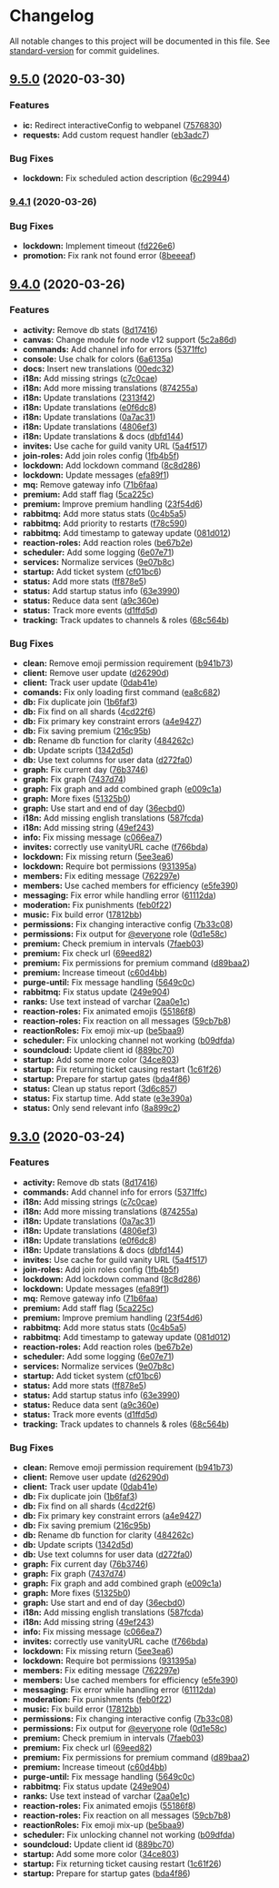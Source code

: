 # Changelog

All notable changes to this project will be documented in this file. See [standard-version](https://github.com/conventional-changelog/standard-version) for commit guidelines.

## [9.5.0](https://github.com/SideProjectGuys/invite-manager-bot/compare/v9.4.1...v9.5.0) (2020-03-30)

### Features

- **ic:** Redirect interactiveConfig to webpanel ([7576830](https://github.com/SideProjectGuys/invite-manager-bot/commit/7576830f1c91f8f8b5411df21691fc4b97ad7ba0))
- **requests:** Add custom request handler ([eb3adc7](https://github.com/SideProjectGuys/invite-manager-bot/commit/eb3adc7aeeb27b00beae6813a0ddd3a8161a1d8a))

### Bug Fixes

- **lockdown:** Fix scheduled action description ([6c29944](https://github.com/SideProjectGuys/invite-manager-bot/commit/6c29944681f0b69c9ace46b51e1eda8bd6310e2f))

### [9.4.1](https://github.com/SideProjectGuys/invite-manager-bot/compare/v9.4.0...v9.4.1) (2020-03-26)

### Bug Fixes

- **lockdown:** Implement timeout ([fd226e6](https://github.com/SideProjectGuys/invite-manager-bot/commit/fd226e6edc9ad7676240e3d2966dda13f05f6285))
- **promotion:** Fix rank not found error ([8beeeaf](https://github.com/SideProjectGuys/invite-manager-bot/commit/8beeeaf0b16871fe8ccb9f2a8dac792eb98c19a3))

## [9.4.0](https://github.com/SideProjectGuys/invite-manager-bot/compare/v9.3.0...v9.4.0) (2020-03-26)

### Features

- **activity:** Remove db stats ([8d17416](https://github.com/SideProjectGuys/invite-manager-bot/commit/8d174164326571f510e93fea09c1146c4c8e1938))
- **canvas:** Change module for node v12 support ([5c2a86d](https://github.com/SideProjectGuys/invite-manager-bot/commit/5c2a86dfe28f15cc630a438750df35a858eea4fe))
- **commands:** Add channel info for errors ([5371ffc](https://github.com/SideProjectGuys/invite-manager-bot/commit/5371ffcb71a21e20d6cb8095310bdff9172be3d4))
- **console:** Use chalk for colors ([6a6135a](https://github.com/SideProjectGuys/invite-manager-bot/commit/6a6135ae634ef8e5a0586c338cc08ceb8f5a7d1f))
- **docs:** Insert new translations ([00edc32](https://github.com/SideProjectGuys/invite-manager-bot/commit/00edc32755286a0d34b1473a411c330a1d62da1c))
- **i18n:** Add missing strings ([c7c0cae](https://github.com/SideProjectGuys/invite-manager-bot/commit/c7c0cae5edf44e458b6f7dc599450dad196f9d6e))
- **i18n:** Add more missing translations ([874255a](https://github.com/SideProjectGuys/invite-manager-bot/commit/874255a78546f3be5c53c9739aa8210e0bfcceb8))
- **i18n:** Update translations ([2313f42](https://github.com/SideProjectGuys/invite-manager-bot/commit/2313f42b931463eb18d96ed1c9982c5b1f82dd3e))
- **i18n:** Update translations ([e0f6dc8](https://github.com/SideProjectGuys/invite-manager-bot/commit/e0f6dc89a2e77e7393ea0479d431027147ff3262))
- **i18n:** Update translations ([0a7ac31](https://github.com/SideProjectGuys/invite-manager-bot/commit/0a7ac3150ae291f7da9602d8afeaa2791e5f2455))
- **i18n:** Update translations ([4806ef3](https://github.com/SideProjectGuys/invite-manager-bot/commit/4806ef3e2d99877dcb9df4bf77716bdfc2edf86d))
- **i18n:** Update translations & docs ([dbfd144](https://github.com/SideProjectGuys/invite-manager-bot/commit/dbfd1447dbb20792595f076e2cf55f94e71d52ce))
- **invites:** Use cache for guild vanity URL ([5a4f517](https://github.com/SideProjectGuys/invite-manager-bot/commit/5a4f51704961e3b3d2848324c2dcd83d104153ac))
- **join-roles:** Add join roles config ([1fb4b5f](https://github.com/SideProjectGuys/invite-manager-bot/commit/1fb4b5f2ef1023d4d0dddee39f0cc028de9050f7))
- **lockdown:** Add lockdown command ([8c8d286](https://github.com/SideProjectGuys/invite-manager-bot/commit/8c8d286ac3bfb3a01f7f5be5da1a051b486e3805))
- **lockdown:** Update messages ([efa89f1](https://github.com/SideProjectGuys/invite-manager-bot/commit/efa89f1dedbd538f80fbb05c346ffb26e31246bc))
- **mq:** Remove gateway info ([71b6faa](https://github.com/SideProjectGuys/invite-manager-bot/commit/71b6faa128f8aa8cf1ee0e8333cfcb3db656001b))
- **premium:** Add staff flag ([5ca225c](https://github.com/SideProjectGuys/invite-manager-bot/commit/5ca225cd1594509cb9438e20aeea34cc8879afec))
- **premium:** Improve premium handling ([23f54d6](https://github.com/SideProjectGuys/invite-manager-bot/commit/23f54d604dbb4fe036955d145970acd37cc234b7))
- **rabbitmq:** Add more status stats ([0c4b5a5](https://github.com/SideProjectGuys/invite-manager-bot/commit/0c4b5a571f2c0959e8ef9fae44cb6a03eacb89dd))
- **rabbitmq:** Add priority to restarts ([f78c590](https://github.com/SideProjectGuys/invite-manager-bot/commit/f78c590f76444d59872c1978f8e1386316b92007))
- **rabbitmq:** Add timestamp to gateway update ([081d012](https://github.com/SideProjectGuys/invite-manager-bot/commit/081d012d2c9e3f0d1124fb5e063e40138042eafe))
- **reaction-roles:** Add reaction roles ([be67b2e](https://github.com/SideProjectGuys/invite-manager-bot/commit/be67b2e8b76ec9fbe6b1f119f5489817a4843840))
- **scheduler:** Add some logging ([6e07e71](https://github.com/SideProjectGuys/invite-manager-bot/commit/6e07e716b63e20b49a3d2940fbdf54d2266eebe2))
- **services:** Normalize services ([9e07b8c](https://github.com/SideProjectGuys/invite-manager-bot/commit/9e07b8c2b8d95968103e7441c5434b3e2d058577))
- **startup:** Add ticket system ([cf01bc6](https://github.com/SideProjectGuys/invite-manager-bot/commit/cf01bc6cbfb77e6b42fcffe74ca8eed7c65fe1e2))
- **status:** Add more stats ([ff878e5](https://github.com/SideProjectGuys/invite-manager-bot/commit/ff878e5593d30e63f435c7ff15d27d0f59626fc3))
- **status:** Add startup status info ([63e3990](https://github.com/SideProjectGuys/invite-manager-bot/commit/63e39900e92fd4a5572d74310e29a56d9fe981b8))
- **status:** Reduce data sent ([a9c360e](https://github.com/SideProjectGuys/invite-manager-bot/commit/a9c360e7b7c1975563780fd5bdb9b5a27c8ecbcb))
- **status:** Track more events ([d1ffd5d](https://github.com/SideProjectGuys/invite-manager-bot/commit/d1ffd5dcc8aa42c80f48df34bc6382173d5fd65b))
- **tracking:** Track updates to channels & roles ([68c564b](https://github.com/SideProjectGuys/invite-manager-bot/commit/68c564b3502de0462f9824eaa8e041f355f0c96d))

### Bug Fixes

- **clean:** Remove emoji permission requirement ([b941b73](https://github.com/SideProjectGuys/invite-manager-bot/commit/b941b738b097075fd9e8666d2621732c7b965d65))
- **client:** Remove user update ([d26290d](https://github.com/SideProjectGuys/invite-manager-bot/commit/d26290d4688c0c42e9d9e8fff44d6fd3657e496b))
- **client:** Track user update ([0dab41e](https://github.com/SideProjectGuys/invite-manager-bot/commit/0dab41eb26c1bd871f98472e6e35b2659e8c8093))
- **comands:** Fix only loading first command ([ea8c682](https://github.com/SideProjectGuys/invite-manager-bot/commit/ea8c682951c0adbc8fccedd14e62fd293ff0d676))
- **db:** Fix duplicate join ([1b6faf3](https://github.com/SideProjectGuys/invite-manager-bot/commit/1b6faf37e66aa9e38c9f1d668b99089e148201fa))
- **db:** Fix find on all shards ([4cd22f6](https://github.com/SideProjectGuys/invite-manager-bot/commit/4cd22f65516e86b87dd4fe363ce68ff97d24afa3))
- **db:** Fix primary key constraint errors ([a4e9427](https://github.com/SideProjectGuys/invite-manager-bot/commit/a4e9427619047e395e4721e15799f8c98b3bf6cc))
- **db:** Fix saving premium ([216c95b](https://github.com/SideProjectGuys/invite-manager-bot/commit/216c95b0086918c2102764517bad7177534b35bc))
- **db:** Rename db function for clarity ([484262c](https://github.com/SideProjectGuys/invite-manager-bot/commit/484262cb1e844f1107b701fe7e63b9a9a5a1c6e4))
- **db:** Update scripts ([1342d5d](https://github.com/SideProjectGuys/invite-manager-bot/commit/1342d5d4b0224b385dcc1bbdfdbd701f6cdaa2bf))
- **db:** Use text columns for user data ([d272fa0](https://github.com/SideProjectGuys/invite-manager-bot/commit/d272fa0a936e7770d069846e8efa2f8f1dc8fc49))
- **graph:** Fix current day ([76b3746](https://github.com/SideProjectGuys/invite-manager-bot/commit/76b3746c1fba5867b1d541e6eafe267d663ca207))
- **graph:** Fix graph ([7437d74](https://github.com/SideProjectGuys/invite-manager-bot/commit/7437d7423f62de1ddb0dc0f6fdcbb8e4425f6c04))
- **graph:** Fix graph and add combined graph ([e009c1a](https://github.com/SideProjectGuys/invite-manager-bot/commit/e009c1a775d08cc7a088873518a8e69e2d9eab86))
- **graph:** More fixes ([51325b0](https://github.com/SideProjectGuys/invite-manager-bot/commit/51325b02ac8d8c23f38ca10b3c244e227a25e609))
- **graph:** Use start and end of day ([36ecbd0](https://github.com/SideProjectGuys/invite-manager-bot/commit/36ecbd07fc3a99453138002492349f7f93c36fe5))
- **i18n:** Add missing english translations ([587fcda](https://github.com/SideProjectGuys/invite-manager-bot/commit/587fcdabf12201d1d1a3057107cb84bdda1e63a0))
- **i18n:** Add missing string ([49ef243](https://github.com/SideProjectGuys/invite-manager-bot/commit/49ef2433f780ee9873a010ed27d8d7d5846189b9))
- **info:** Fix missing message ([c066ea7](https://github.com/SideProjectGuys/invite-manager-bot/commit/c066ea78369d2055f2e67f95f08a72b3c82c70a6))
- **invites:** correctly use vanityURL cache ([f766bda](https://github.com/SideProjectGuys/invite-manager-bot/commit/f766bda2713396d096be1c73fad37957329278ae))
- **lockdown:** Fix missing return ([5ee3ea6](https://github.com/SideProjectGuys/invite-manager-bot/commit/5ee3ea6618a6bc0350f168fbd31833cc0e1d1ef0))
- **lockdown:** Require bot permissions ([931395a](https://github.com/SideProjectGuys/invite-manager-bot/commit/931395a9ee4f3b9bf08d227d92d9939b3c2c4301))
- **members:** Fix editing message ([762297e](https://github.com/SideProjectGuys/invite-manager-bot/commit/762297ed940544f15b468ecf204556882b4e3e97))
- **members:** Use cached members for efficiency ([e5fe390](https://github.com/SideProjectGuys/invite-manager-bot/commit/e5fe390b1354cedd5b1a2c91815f2007bd04af1c))
- **messaging:** Fix error while handling error ([61112da](https://github.com/SideProjectGuys/invite-manager-bot/commit/61112dad4a4006cfa8daf4a8aeb89493d9fa29b7))
- **moderation:** Fix punishments ([feb0f22](https://github.com/SideProjectGuys/invite-manager-bot/commit/feb0f22f60a6cfe35d6cc7a4cd9fe7b0ed7271c7))
- **music:** Fix build error ([17812bb](https://github.com/SideProjectGuys/invite-manager-bot/commit/17812bb10bf7ae414a79252d292fffdd787aaad5))
- **permissions:** Fix changing interactive config ([7b33c08](https://github.com/SideProjectGuys/invite-manager-bot/commit/7b33c089337d2f65fc9e6791cd1524eb6fd3c33e))
- **permissions:** Fix output for [@everyone](https://github.com/everyone) role ([0d1e58c](https://github.com/SideProjectGuys/invite-manager-bot/commit/0d1e58cb81409ba8b4b578b2a2064b4a1f7b997f))
- **premium:** Check premium in intervals ([7faeb03](https://github.com/SideProjectGuys/invite-manager-bot/commit/7faeb0387b3a1e60c6e65d2d9ebcb8c2788f40f7))
- **premium:** Fix check url ([69eed82](https://github.com/SideProjectGuys/invite-manager-bot/commit/69eed828c8038e4898ba775eb2430c3666cf42ab))
- **premium:** Fix permissions for premium command ([d89baa2](https://github.com/SideProjectGuys/invite-manager-bot/commit/d89baa2e1f7fe305cc295f2727c739bb62e7e880))
- **premium:** Increase timeout ([c60d4bb](https://github.com/SideProjectGuys/invite-manager-bot/commit/c60d4bb38fbe8b355caf800b9c0853ae12f47f9d))
- **purge-until:** Fix message handling ([5649c0c](https://github.com/SideProjectGuys/invite-manager-bot/commit/5649c0cd405754fb506ea624c3ad330c9f1bfacb))
- **rabbitmq:** Fix status update ([249e904](https://github.com/SideProjectGuys/invite-manager-bot/commit/249e9044418a51362c9b47054079853d1b271450))
- **ranks:** Use text instead of varchar ([2aa0e1c](https://github.com/SideProjectGuys/invite-manager-bot/commit/2aa0e1c33638108d07fa92b02981198eb28c68b8))
- **reaction-roles:** Fix animated emojis ([55186f8](https://github.com/SideProjectGuys/invite-manager-bot/commit/55186f8ba4e1efcb520e433d16d96009b7c0844c))
- **reaction-roles:** Fix reaction on all messages ([59cb7b8](https://github.com/SideProjectGuys/invite-manager-bot/commit/59cb7b8e8920e08d1eccce010c86157d4e7c7d91))
- **reactionRoles:** Fix emoji mix-up ([be5baa9](https://github.com/SideProjectGuys/invite-manager-bot/commit/be5baa92454b426b2bc2600627853862a229885a))
- **scheduler:** Fix unlocking channel not working ([b09dfda](https://github.com/SideProjectGuys/invite-manager-bot/commit/b09dfdac5eb0c62a43fae2e486658338a586602a))
- **soundcloud:** Update client id ([889bc70](https://github.com/SideProjectGuys/invite-manager-bot/commit/889bc70f5b600e6c4e29c1b3d2874a133c414064))
- **startup:** Add some more color ([34ce803](https://github.com/SideProjectGuys/invite-manager-bot/commit/34ce8035c327c652ec564ba62ca44846865b44cb))
- **startup:** Fix returning ticket causing restart ([1c61f26](https://github.com/SideProjectGuys/invite-manager-bot/commit/1c61f2699b00f7afe111f4b7612aee0efeedd999))
- **startup:** Prepare for startup gates ([bda4f86](https://github.com/SideProjectGuys/invite-manager-bot/commit/bda4f862517272ef2eda47bfe31e4056eda3c7ba))
- **status:** Clean up status report ([3d6c857](https://github.com/SideProjectGuys/invite-manager-bot/commit/3d6c857bc4d40da47f5897f0c675de1c8ab3a4b9))
- **status:** Fix startup time. Add state ([e3e390a](https://github.com/SideProjectGuys/invite-manager-bot/commit/e3e390a6e339f51412ba12f6aa3f2cb7ffafac19))
- **status:** Only send relevant info ([8a899c2](https://github.com/SideProjectGuys/invite-manager-bot/commit/8a899c2f5a61a4a384570d09b15819848a857154))

## [9.3.0](https://github.com/SideProjectGuys/invite-manager-bot/compare/v9.2.8...v9.3.0) (2020-03-24)

### Features

- **activity:** Remove db stats ([8d17416](https://github.com/SideProjectGuys/invite-manager-bot/commit/8d174164326571f510e93fea09c1146c4c8e1938))
- **commands:** Add channel info for errors ([5371ffc](https://github.com/SideProjectGuys/invite-manager-bot/commit/5371ffcb71a21e20d6cb8095310bdff9172be3d4))
- **i18n:** Add missing strings ([c7c0cae](https://github.com/SideProjectGuys/invite-manager-bot/commit/c7c0cae5edf44e458b6f7dc599450dad196f9d6e))
- **i18n:** Add more missing translations ([874255a](https://github.com/SideProjectGuys/invite-manager-bot/commit/874255a78546f3be5c53c9739aa8210e0bfcceb8))
- **i18n:** Update translations ([0a7ac31](https://github.com/SideProjectGuys/invite-manager-bot/commit/0a7ac3150ae291f7da9602d8afeaa2791e5f2455))
- **i18n:** Update translations ([4806ef3](https://github.com/SideProjectGuys/invite-manager-bot/commit/4806ef3e2d99877dcb9df4bf77716bdfc2edf86d))
- **i18n:** Update translations ([e0f6dc8](https://github.com/SideProjectGuys/invite-manager-bot/commit/e0f6dc89a2e77e7393ea0479d431027147ff3262))
- **i18n:** Update translations & docs ([dbfd144](https://github.com/SideProjectGuys/invite-manager-bot/commit/dbfd1447dbb20792595f076e2cf55f94e71d52ce))
- **invites:** Use cache for guild vanity URL ([5a4f517](https://github.com/SideProjectGuys/invite-manager-bot/commit/5a4f51704961e3b3d2848324c2dcd83d104153ac))
- **join-roles:** Add join roles config ([1fb4b5f](https://github.com/SideProjectGuys/invite-manager-bot/commit/1fb4b5f2ef1023d4d0dddee39f0cc028de9050f7))
- **lockdown:** Add lockdown command ([8c8d286](https://github.com/SideProjectGuys/invite-manager-bot/commit/8c8d286ac3bfb3a01f7f5be5da1a051b486e3805))
- **lockdown:** Update messages ([efa89f1](https://github.com/SideProjectGuys/invite-manager-bot/commit/efa89f1dedbd538f80fbb05c346ffb26e31246bc))
- **mq:** Remove gateway info ([71b6faa](https://github.com/SideProjectGuys/invite-manager-bot/commit/71b6faa128f8aa8cf1ee0e8333cfcb3db656001b))
- **premium:** Add staff flag ([5ca225c](https://github.com/SideProjectGuys/invite-manager-bot/commit/5ca225cd1594509cb9438e20aeea34cc8879afec))
- **premium:** Improve premium handling ([23f54d6](https://github.com/SideProjectGuys/invite-manager-bot/commit/23f54d604dbb4fe036955d145970acd37cc234b7))
- **rabbitmq:** Add more status stats ([0c4b5a5](https://github.com/SideProjectGuys/invite-manager-bot/commit/0c4b5a571f2c0959e8ef9fae44cb6a03eacb89dd))
- **rabbitmq:** Add timestamp to gateway update ([081d012](https://github.com/SideProjectGuys/invite-manager-bot/commit/081d012d2c9e3f0d1124fb5e063e40138042eafe))
- **reaction-roles:** Add reaction roles ([be67b2e](https://github.com/SideProjectGuys/invite-manager-bot/commit/be67b2e8b76ec9fbe6b1f119f5489817a4843840))
- **scheduler:** Add some logging ([6e07e71](https://github.com/SideProjectGuys/invite-manager-bot/commit/6e07e716b63e20b49a3d2940fbdf54d2266eebe2))
- **services:** Normalize services ([9e07b8c](https://github.com/SideProjectGuys/invite-manager-bot/commit/9e07b8c2b8d95968103e7441c5434b3e2d058577))
- **startup:** Add ticket system ([cf01bc6](https://github.com/SideProjectGuys/invite-manager-bot/commit/cf01bc6cbfb77e6b42fcffe74ca8eed7c65fe1e2))
- **status:** Add more stats ([ff878e5](https://github.com/SideProjectGuys/invite-manager-bot/commit/ff878e5593d30e63f435c7ff15d27d0f59626fc3))
- **status:** Add startup status info ([63e3990](https://github.com/SideProjectGuys/invite-manager-bot/commit/63e39900e92fd4a5572d74310e29a56d9fe981b8))
- **status:** Reduce data sent ([a9c360e](https://github.com/SideProjectGuys/invite-manager-bot/commit/a9c360e7b7c1975563780fd5bdb9b5a27c8ecbcb))
- **status:** Track more events ([d1ffd5d](https://github.com/SideProjectGuys/invite-manager-bot/commit/d1ffd5dcc8aa42c80f48df34bc6382173d5fd65b))
- **tracking:** Track updates to channels & roles ([68c564b](https://github.com/SideProjectGuys/invite-manager-bot/commit/68c564b3502de0462f9824eaa8e041f355f0c96d))

### Bug Fixes

- **clean:** Remove emoji permission requirement ([b941b73](https://github.com/SideProjectGuys/invite-manager-bot/commit/b941b738b097075fd9e8666d2621732c7b965d65))
- **client:** Remove user update ([d26290d](https://github.com/SideProjectGuys/invite-manager-bot/commit/d26290d4688c0c42e9d9e8fff44d6fd3657e496b))
- **client:** Track user update ([0dab41e](https://github.com/SideProjectGuys/invite-manager-bot/commit/0dab41eb26c1bd871f98472e6e35b2659e8c8093))
- **db:** Fix duplicate join ([1b6faf3](https://github.com/SideProjectGuys/invite-manager-bot/commit/1b6faf37e66aa9e38c9f1d668b99089e148201fa))
- **db:** Fix find on all shards ([4cd22f6](https://github.com/SideProjectGuys/invite-manager-bot/commit/4cd22f65516e86b87dd4fe363ce68ff97d24afa3))
- **db:** Fix primary key constraint errors ([a4e9427](https://github.com/SideProjectGuys/invite-manager-bot/commit/a4e9427619047e395e4721e15799f8c98b3bf6cc))
- **db:** Fix saving premium ([216c95b](https://github.com/SideProjectGuys/invite-manager-bot/commit/216c95b0086918c2102764517bad7177534b35bc))
- **db:** Rename db function for clarity ([484262c](https://github.com/SideProjectGuys/invite-manager-bot/commit/484262cb1e844f1107b701fe7e63b9a9a5a1c6e4))
- **db:** Update scripts ([1342d5d](https://github.com/SideProjectGuys/invite-manager-bot/commit/1342d5d4b0224b385dcc1bbdfdbd701f6cdaa2bf))
- **db:** Use text columns for user data ([d272fa0](https://github.com/SideProjectGuys/invite-manager-bot/commit/d272fa0a936e7770d069846e8efa2f8f1dc8fc49))
- **graph:** Fix current day ([76b3746](https://github.com/SideProjectGuys/invite-manager-bot/commit/76b3746c1fba5867b1d541e6eafe267d663ca207))
- **graph:** Fix graph ([7437d74](https://github.com/SideProjectGuys/invite-manager-bot/commit/7437d7423f62de1ddb0dc0f6fdcbb8e4425f6c04))
- **graph:** Fix graph and add combined graph ([e009c1a](https://github.com/SideProjectGuys/invite-manager-bot/commit/e009c1a775d08cc7a088873518a8e69e2d9eab86))
- **graph:** More fixes ([51325b0](https://github.com/SideProjectGuys/invite-manager-bot/commit/51325b02ac8d8c23f38ca10b3c244e227a25e609))
- **graph:** Use start and end of day ([36ecbd0](https://github.com/SideProjectGuys/invite-manager-bot/commit/36ecbd07fc3a99453138002492349f7f93c36fe5))
- **i18n:** Add missing english translations ([587fcda](https://github.com/SideProjectGuys/invite-manager-bot/commit/587fcdabf12201d1d1a3057107cb84bdda1e63a0))
- **i18n:** Add missing string ([49ef243](https://github.com/SideProjectGuys/invite-manager-bot/commit/49ef2433f780ee9873a010ed27d8d7d5846189b9))
- **info:** Fix missing message ([c066ea7](https://github.com/SideProjectGuys/invite-manager-bot/commit/c066ea78369d2055f2e67f95f08a72b3c82c70a6))
- **invites:** correctly use vanityURL cache ([f766bda](https://github.com/SideProjectGuys/invite-manager-bot/commit/f766bda2713396d096be1c73fad37957329278ae))
- **lockdown:** Fix missing return ([5ee3ea6](https://github.com/SideProjectGuys/invite-manager-bot/commit/5ee3ea6618a6bc0350f168fbd31833cc0e1d1ef0))
- **lockdown:** Require bot permissions ([931395a](https://github.com/SideProjectGuys/invite-manager-bot/commit/931395a9ee4f3b9bf08d227d92d9939b3c2c4301))
- **members:** Fix editing message ([762297e](https://github.com/SideProjectGuys/invite-manager-bot/commit/762297ed940544f15b468ecf204556882b4e3e97))
- **members:** Use cached members for efficiency ([e5fe390](https://github.com/SideProjectGuys/invite-manager-bot/commit/e5fe390b1354cedd5b1a2c91815f2007bd04af1c))
- **messaging:** Fix error while handling error ([61112da](https://github.com/SideProjectGuys/invite-manager-bot/commit/61112dad4a4006cfa8daf4a8aeb89493d9fa29b7))
- **moderation:** Fix punishments ([feb0f22](https://github.com/SideProjectGuys/invite-manager-bot/commit/feb0f22f60a6cfe35d6cc7a4cd9fe7b0ed7271c7))
- **music:** Fix build error ([17812bb](https://github.com/SideProjectGuys/invite-manager-bot/commit/17812bb10bf7ae414a79252d292fffdd787aaad5))
- **permissions:** Fix changing interactive config ([7b33c08](https://github.com/SideProjectGuys/invite-manager-bot/commit/7b33c089337d2f65fc9e6791cd1524eb6fd3c33e))
- **permissions:** Fix output for [@everyone](https://github.com/everyone) role ([0d1e58c](https://github.com/SideProjectGuys/invite-manager-bot/commit/0d1e58cb81409ba8b4b578b2a2064b4a1f7b997f))
- **premium:** Check premium in intervals ([7faeb03](https://github.com/SideProjectGuys/invite-manager-bot/commit/7faeb0387b3a1e60c6e65d2d9ebcb8c2788f40f7))
- **premium:** Fix check url ([69eed82](https://github.com/SideProjectGuys/invite-manager-bot/commit/69eed828c8038e4898ba775eb2430c3666cf42ab))
- **premium:** Fix permissions for premium command ([d89baa2](https://github.com/SideProjectGuys/invite-manager-bot/commit/d89baa2e1f7fe305cc295f2727c739bb62e7e880))
- **premium:** Increase timeout ([c60d4bb](https://github.com/SideProjectGuys/invite-manager-bot/commit/c60d4bb38fbe8b355caf800b9c0853ae12f47f9d))
- **purge-until:** Fix message handling ([5649c0c](https://github.com/SideProjectGuys/invite-manager-bot/commit/5649c0cd405754fb506ea624c3ad330c9f1bfacb))
- **rabbitmq:** Fix status update ([249e904](https://github.com/SideProjectGuys/invite-manager-bot/commit/249e9044418a51362c9b47054079853d1b271450))
- **ranks:** Use text instead of varchar ([2aa0e1c](https://github.com/SideProjectGuys/invite-manager-bot/commit/2aa0e1c33638108d07fa92b02981198eb28c68b8))
- **reaction-roles:** Fix animated emojis ([55186f8](https://github.com/SideProjectGuys/invite-manager-bot/commit/55186f8ba4e1efcb520e433d16d96009b7c0844c))
- **reaction-roles:** Fix reaction on all messages ([59cb7b8](https://github.com/SideProjectGuys/invite-manager-bot/commit/59cb7b8e8920e08d1eccce010c86157d4e7c7d91))
- **reactionRoles:** Fix emoji mix-up ([be5baa9](https://github.com/SideProjectGuys/invite-manager-bot/commit/be5baa92454b426b2bc2600627853862a229885a))
- **scheduler:** Fix unlocking channel not working ([b09dfda](https://github.com/SideProjectGuys/invite-manager-bot/commit/b09dfdac5eb0c62a43fae2e486658338a586602a))
- **soundcloud:** Update client id ([889bc70](https://github.com/SideProjectGuys/invite-manager-bot/commit/889bc70f5b600e6c4e29c1b3d2874a133c414064))
- **startup:** Add some more color ([34ce803](https://github.com/SideProjectGuys/invite-manager-bot/commit/34ce8035c327c652ec564ba62ca44846865b44cb))
- **startup:** Fix returning ticket causing restart ([1c61f26](https://github.com/SideProjectGuys/invite-manager-bot/commit/1c61f2699b00f7afe111f4b7612aee0efeedd999))
- **startup:** Prepare for startup gates ([bda4f86](https://github.com/SideProjectGuys/invite-manager-bot/commit/bda4f862517272ef2eda47bfe31e4056eda3c7ba))

